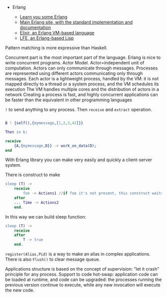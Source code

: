 -   Erlang
    
    -   [Learn you some Erlang](http://learnyousomeerlang.com/content)
    -   [Main Erlang site, with the standard implementation and documentation](http://www.erlang.org/)
    -   [Elixir, an Erlang VM-based language](http://elixir-lang.org/)
    -   [LFE, an Erlang-based Lisp](http://lfe.io/)


Pattern matching is more expressive than Haskell. 

Concurrent part is the most important part of the language. 
Erlang is nice to write concurrent programs.
Actor Model. Actor=independent unit of computation. Actors can only communicate through messages. 
Processes are represented using different actors communicating only through messages. Each actor is a lightweight process, handled by the VM: it is not mapped directly to a thread or a system process, and the VM schedules its execution The VM handles multiple cores and the distribution of actors in a network Creating a process is fast, and highly concurrent applications can be faster than the equivalent in other programming languages

```!``` to send anything to any process. Then ```receive``` and ```extract``` operation. 

````erlang

B ! {self(),{mymessage,[1,2,3,42]}}

Then in b: 

receive
	{A,{mymessage,D}} -> work_on_data(D);
end
````

With Erlang library you can make very easily and quickly a client-server system. 

There is construct to make  
````erlang
sleep (T) ->   
	receive   
		foo -> Actions1 //if foo it's not present, this construct waits Time and then makes actions2
	after   
	... Time -> Actions2
	end.
````
In this way we can build sleep function: 
````erlang
sleep (T) ->   
	receive   
	after   
		T -> true   
	end.
````

```register(Alias,Pid)``` is a way to make an alias in complex applications. 
There is also ```Flush()``` to clear message queue. 

Applications structure is based on the concept of supervision: "let it crash" principle for any process. Support to code hot-swap: application code can be loaded at runtime, and code can be upgraded: the processes running the previous version continue to execute, while any new invocation will execute the new code. 

